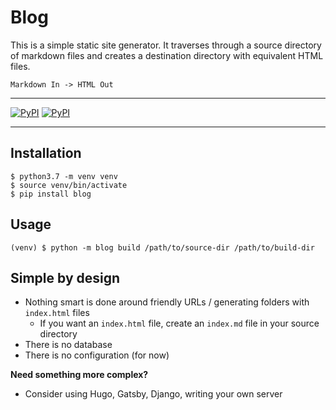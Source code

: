 # Blog

This is a simple static site generator. It traverses through a source directory of markdown files and creates a
destination directory with equivalent HTML files.

```
Markdown In -> HTML Out
```

---

[![PyPI](https://img.shields.io/pypi/v/blog.svg)](https://pypi.python.org/pypi/blog)
[![PyPI](https://img.shields.io/pypi/dm/blog.svg)](https://pypi.python.org/pypi/blog)

---

## Installation

```
$ python3.7 -m venv venv
$ source venv/bin/activate
$ pip install blog
```

## Usage

```
(venv) $ python -m blog build /path/to/source-dir /path/to/build-dir
```

## Simple by design

- Nothing smart is done around friendly URLs / generating folders with `index.html` files
    + If you want an `index.html` file, create an `index.md` file in your source directory
- There is no database
- There is no configuration (for now)

**Need something more complex?**

- Consider using Hugo, Gatsby, Django, writing your own server
